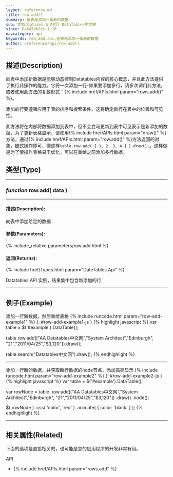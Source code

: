```yaml
---
layout: reference_md
title: row.add()
summary: 给表格添加一条新的数据
sub: 文档(Options & API) DataTables中文网
since: DataTables 1.10
navcategory: api
keywords: row,add,api,给表格添加一条新的数据
author: /reference/api/row.add()
---
```


## 描述(Description)

向表中添加新数据是能够动态控制Datatables内容的核心概念，并且此方法提供了执行此操作的能力。它将一次添加一行-如果要添加多行，请多次调用此方法，或者使用此方法的复数形式：{% include href/APIs.html param="rows.add()" %}。

添加的行要遵循应用于表的排序和搜索条件，这将确定新行在表中的位置和可见性。

此方法将在内部将数据添加到表中，但不会立马更新到表中可见表示是新添加的数据。为了更新表格显示，请使用{% include href/APIs.html param="draw()" %}方法，通过{% include href/APIs.html param="row.add()" %}方法返回的对象，链式操作即可，像这样`table.row.add( [ 1, 2, 3, 4 ] ).draw();`。这样做是为了使操作表格易于优化，可以在重绘之前添加多行数据。


## 类型(Type)
---
### _function_ **row.add( data )**   
---
#### 描述(Description):
向表中添加给定的数据

#### 参数(Parameters):
{% include_relative parameters/row.add.html %}

#### 返回(Returns):

{% include href/Types.html param="DateTables.Api" %}

Datatables API 实例，结果集中包含新添加的行

--- 
    
## 例子(Example)

添加一行新数据，然后重绘表格
{% include runcode.html param="row-add-example1" %}
{: #row-add-example1-js }
{% highlight javascript %}
var table = $('#example').DataTable();
 
table.row.add(["AA Datatables中文网","System Architect","Edinburgh", "21","2011/04/25","$3,120"]).draw();

table.search("Datatables中文网").draw();
{% endhighlight %}

---

添加一行新的数据，并获取新行数据的node节点，添加高亮显示
{% include runcode.html param="row-add-example2" %}
{: #row-add-example2-js }
{% highlight javascript %}
var table = $('#example').DataTable();
 
var rowNode = table
    .row.add(["AA Datatables中文网","System Architect","Edinburgh", "21","2011/04/25","$3,120"])
    .draw()
    .node();
 
$( rowNode )
    .css( 'color', 'red' )
    .animate( { color: 'black' } );
{% endhighlight %}

---

## 相关属性(Related)
下面的选项是直接相关的，也可能是您的应用程序的开发非常有用。

API

- {% include href/APIs.html param="rows.add" %}

